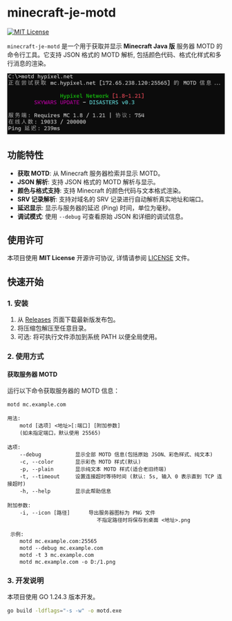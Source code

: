 # minecraft-je-motd
[![MIT License](https://img.shields.io/badge/license-MIT-blue.svg?style=flat)](http://choosealicense.com/licenses/mit/)

`minecraft-je-motd` 是一个用于获取并显示 **Minecraft Java 版** 服务器 MOTD 的命令行工具。它支持 JSON 格式的 MOTD 解析, 包括颜色代码、格式化样式和多行消息的渲染。

![minecraft-je-motd](images/motd.png)

## 功能特性

- **获取 MOTD**: 从 Minecraft 服务器检索并显示 MOTD。
- **JSON 解析**: 支持 JSON 格式的 MOTD 解析与显示。
- **颜色与格式支持**: 支持 Minecraft 的颜色代码与文本格式渲染。
- **SRV 记录解析**: 支持对域名的 SRV 记录进行自动解析真实地址和端口。
- **延迟显示**: 显示与服务器的延迟 (Ping) 时间，单位为毫秒。
- **调试模式**: 使用 `--debug` 可查看原始 JSON 和详细的调试信息。

## 使用许可

本项目使用 **MIT License** 开源许可协议, 详情请参阅 [LICENSE](LICENSE) 文件。

## 快速开始

### 1. 安装

1. 从 [Releases](https://github.com/YF-Eternal/minecraft-je-motd/releases) 页面下载最新版发布包。
2. 将压缩包解压至任意目录。
3. 可选: 将可执行文件添加到系统 PATH 以便全局使用。

### 2. 使用方式

#### 获取服务器 MOTD

运行以下命令获取服务器的 MOTD 信息：

```bash
motd mc.example.com
```
```text
用法:
    motd [选项] <地址>[:端口] [附加参数]
    (如未指定端口，默认使用 25565)

选项:
    --debug           显示全部 MOTD 信息(包括原始 JSON、彩色样式、纯文本)
    -c, --color       显示彩色 MOTD 样式(默认)
    -p, --plain       显示纯文本 MOTD 样式(适合老旧终端)
    -t, --timeout     设置连接超时等待时间 (默认: 5s, 输入 0 表示直到 TCP 连接超时)
    -h, --help        显示此帮助信息

附加参数:
    -i, --icon [路径]      导出服务器图标为 PNG 文件
                             不指定路径时将保存到桌面 <地址>.png

 示例:
    motd mc.example.com:25565
    motd --debug mc.example.com
    motd -t 3 mc.example.com
    motd mc.example.com -o D:/1.png
```
### 3. 开发说明
本项目使用 GO 1.24.3 版本开发。
```bash
go build -ldflags="-s -w" -o motd.exe
```
